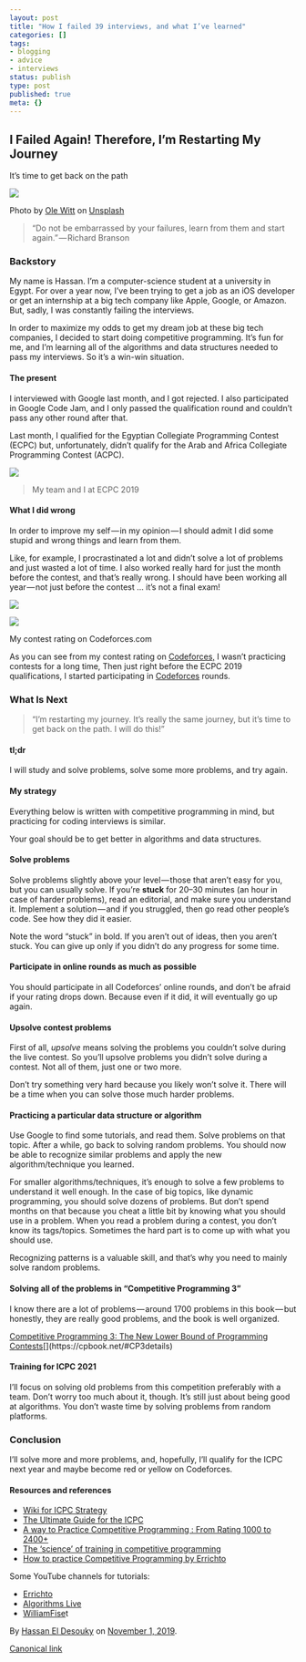 ```yaml
---
layout: post
title: "How I failed 39 interviews, and what I’ve learned"
categories: []
tags:
- blogging
- advice
- interviews
status: publish
type: post
published: true
meta: {}
---
```


## I Failed Again! Therefore, I’m Restarting My Journey

It’s time to get back on the path


![](https://cdn-images-1.medium.com/max/2560/1*npJnt5eK1wK4RNU2bqFYVg.jpeg)

Photo by [Ole
Witt](https://unsplash.com/@rawcurve?utm_source=medium&utm_medium=referral)
on [Unsplash](https://unsplash.com?utm_source=medium&utm_medium=referral)

> “Do not be embarrassed by your failures, learn from them and start
> again.” — Richard Branson

### Backstory

My name is Hassan. I’m a computer-science student at a university in
Egypt. For over a year now, I’ve been trying to get a job as an iOS
developer or get an internship at a big tech company like Apple, Google,
or Amazon. But, sadly, I was constantly failing the interviews.

In order to maximize my odds to get my dream job at these big tech
companies, I decided to start doing competitive programming. It’s fun
for me, and I’m learning all of the algorithms and data structures
needed to pass my interviews. So it’s a win-win situation.

#### The present 

I interviewed with Google last month, and I got rejected. I also
participated in Google Code Jam, and I only passed the qualification
round and couldn’t pass any other round after that.

Last month, I qualified for the Egyptian Collegiate Programming Contest
(ECPC) but, unfortunately, didn’t qualify for the Arab and Africa
Collegiate Programming Contest (ACPC).

![](https://cdn-images-1.medium.com/max/800/1*L22kuy76hSbw4N3I5O39-g.jpeg)

> My team and I at ECPC 2019

#### What I did wrong

In order to improve my self — in my opinion — I should admit I did some
stupid and wrong things and learn from them.

Like, for example, I procrastinated a lot and didn’t solve a lot of
problems and just wasted a lot of time. I also worked really hard for
just the month before the contest, and that’s really wrong. I should
have been working all year — not just before the contest … it’s not a
final exam!

![](https://cdn-images-1.medium.com/max/800/1*UmuZeTOivzc2Y99td_H53w.png)

![](https://cdn-images-1.medium.com/max/1200/1*UT212DhqFGURlDIDvMpCmQ.jpeg)

My contest rating on Codeforces.com

As you can see from my contest rating on
[Codeforces,](https://codeforces.com/) I wasn’t practicing contests for
a long time, Then just right before the ECPC 2019 qualifications, I
started participating in [Codeforces](https://codeforces.com/) rounds.

### What Is Next

> “I’m restarting my journey. It’s really the same journey, but it’s
> time to get back on the path. I will do this!”

#### **tl;dr**

I will study and solve problems, solve some more problems, and try
again.

#### My strategy

Everything below is written with competitive programming in mind, but
practicing for coding interviews is similar.

Your goal should be to get better in algorithms and data structures.

#### Solve problems 

Solve problems slightly above your level — those that aren’t easy for
you, but you can usually solve. If you’re **stuck** for 20–30 minutes
(an hour in case of harder problems), read an editorial, and make sure
you understand it. Implement a solution — and if you struggled, then go
read other people’s code. See how they did it easier.

Note the word “stuck” in bold. If you aren’t out of ideas, then you
aren’t stuck. You can give up only if you didn’t do any progress for
some time.

#### Participate in online rounds as much as possible

You should participate in all Codeforces’ online rounds, and don’t be
afraid if your rating drops down. Because even if it did, it will
eventually go up again.

#### Upsolve contest problems

First of all, *upsolve* means solving the problems you couldn’t solve
during the live contest. So you’ll upsolve problems you didn’t solve
during a contest. Not all of them, just one or two more.

Don’t try something very hard because you likely won’t solve it. There
will be a time when you can solve those much harder problems.

#### Practicing a particular data structure or algorithm

Use Google to find some tutorials, and read them. Solve problems on that
topic. After a while, go back to solving random problems. You should now
be able to recognize similar problems and apply the new
algorithm/technique you learned.

For smaller algorithms/techniques, it’s enough to solve a few problems
to understand it well enough. In the case of big topics, like dynamic
programming, you should solve dozens of problems. But don’t spend months
on that because you cheat a little bit by knowing what you should use in
a problem. When you read a problem during a contest, you don’t know its
tags/topics. Sometimes the hard part is to come up with what you should
use.

Recognizing patterns is a valuable skill, and that’s why you need to
mainly solve random problems.

#### Solving all of the problems in “Competitive Programming 3”

I know there are a lot of problems — around 1700 problems in this
book — but honestly, they are really good problems, and the book is well
organized.

[Competitive Programming 3: The New Lower Bound of Programming Contests](https://cpbook.net/#CP3details "https://cpbook.net/#CP3details")[](https://cpbook.net/#CP3details)

#### Training for ICPC 2021

I’ll focus on solving old problems from this competition preferably with
a team. Don’t worry too much about it, though. It’s still just about
being good at algorithms. You don’t waste time by solving problems from
random platforms.

### Conclusion 

I’ll solve more and more problems, and, hopefully, I’ll qualify for the
ICPC next year and maybe become red or yellow on Codeforces.

#### Resources and references

-   [Wiki for ICPC Strategy](https://lukipuki.github.io/contest-wiki/team-strategy.html)
-   [The Ultimate Guide for the ICPC](https://medium.com/better-programming/the-ultimate-guide-for-the-icpc-407b7f6409dd)
-   [A way to Practice Competitive Programming : From Rating 1000 to 2400+](https://codeforces.com/blog/entry/66909)
-   [The ‘science’ of training in competitive programming](https://codeforces.com/blog/entry/17842)
-   [How to practice Competitive Programming by Errichto](https://github.com/Errichto/youtube/wiki/How-to-practice%3F?fbclid=IwAR3i4-RUmoN3VM2oY-tP3WC60maN3V7hd2R5vTeS7Xs7I1LXNdb5_VjTnUA)

Some YouTube channels for tutorials:

-   [Errichto](https://www.youtube.com/channel/UCBr_Fu6q9iHYQCh13jmpbrg)
-   [Algorithms Live](https://www.youtube.com/channel/UCBLr7ISa_YDy5qeATupf26w)
-   [WilliamFise](https://www.youtube.com/user/purpongie)t

By [Hassan El Desouky](https://medium.com/@hassaneldesouky) on [November
1, 2019](https://medium.com/p/58de2f7a86f3).

[Canonical
link](https://medium.com/@hassaneldesouky/i-failed-again-therefore-im-restarting-my-journey-58de2f7a86f3)